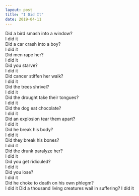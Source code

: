 ```yaml
---
layout: post
title: "I Did It"
date: 2019-04-11
---
```


Did a bird smash into a window?  
I did it  
Did a car crash into a boy?  
I did it  
Did men rape her?  
I did it  
Did you starve?  
I did it  
Did cancer stiffen her walk?  
I did it  
Did the trees shrivel?  
I did it  
Did the drought take their tongues?  
I did it  
Did the dog eat chocolate?  
I did it  
Did an explosion tear them apart?  
I did it  
Did he break his body?  
I did it  
Did they break his bones?  
I did it  
Did the drunk paralyze her?  
I did it  
Did you get ridiculed?  
I did it  
Did you lose?  
I did it  
Did he choke to death on his own phlegm?  
I did it
Did a thousand living creatures wail in suffering?
I did it
